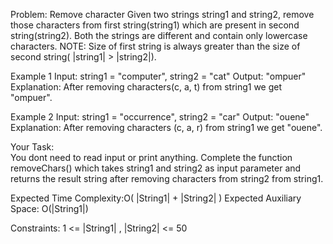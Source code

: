 Problem: Remove character
Given two strings string1 and string2, remove those characters from first string(string1) which are present in second string(string2). Both the strings are different and contain only lowercase characters.
NOTE: Size of  first string is always greater than the size of  second string( |string1| > |string2|).

Example 1
Input: string1 = "computer", string2 = "cat"
Output: "ompuer"
Explanation: After removing characters(c, a, t) from string1 we get "ompuer".

Example 2
Input: string1 = "occurrence", string2 = "car"
Output: "ouene"
Explanation: After removing characters (c, a, r) from string1 we get "ouene".

Your Task:  
You dont need to read input or print anything. Complete the function removeChars() which takes string1 and string2 as input parameter and returns the result string after removing characters from string2  from string1.

Expected Time Complexity:O( |String1| + |String2| )
Expected Auxiliary Space: O(|String1|)

Constraints:
1 <= |String1| , |String2| <= 50